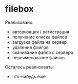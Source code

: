 # filebox

Реализовано:
- авторизация / регистрация
- получение списка файлов
- загрузка файла на сервер
- удаление файлов
- скачивание файла с сервера
- переименование файлов

Осталось реализовать:
- что-нибудь ещё
